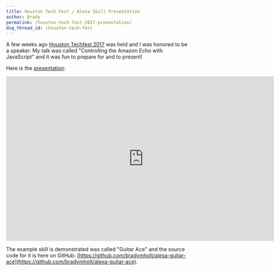 ```yaml
---
title: Houston Tech Fest / Alexa Skill Presentation
author: Brady
permalink: /houston-tech-fest-2017-presentation/
dsq_thread_id: /houston-tech-fest
---
```



A few weeks ago [Houston Techfest 2017](http://www.houstontechfest.com/) was held and I was honored to be a speaker.  My talk was called "Controlling the Amazon Echo with JavaScript" and it was fun to prepare for and to present!

Here is the [presentation](https://docs.google.com/presentation/d/1FVZNNydOBIe7JOPXx-Zrf1ZqAA8gOzIdFVuJvVtkzRo/edit?usp=sharing):

<iframe src="https://docs.google.com/presentation/d/1FVZNNydOBIe7JOPXx-Zrf1ZqAA8gOzIdFVuJvVtkzRo/embed?start=false&loop=false&delayms=3000" frameborder="0" width="750" height="450" allowfullscreen="true" mozallowfullscreen="true" webkitallowfullscreen="true"></iframe>

The example skill is demonstrated was called "Guitar Ace" and the source code for it is here on GitHub: [https://github.com/bradymholt/alexa-guitar-ace](https://github.com/bradymholt/alexa-guitar-ace).
